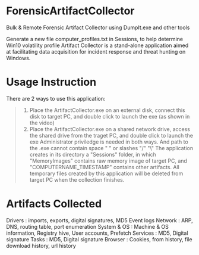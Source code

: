 # ForensicArtifactCollector
Bulk &amp; Remote Forensic Artifact Collector using DumpIt.exe and other tools

Generate a new file computer_profiles.txt in Sessions\, to help determine Win10 volatility profile
Artifact Collector is a stand-alone application aimed at facilitating data acquisition for incident response and threat hunting on Windows. 

# Usage Instruction
There are 2 ways to use this application: 
>	1. Place the ArtifactCollector.exe on an external disk, connect this disk to target PC, and double click to launch the exe (as shown in the video)
>	2. Place the ArtifactCollector.exe on a shared network drive, access the shared drive from the traget PC, and double click to launch the exe
Administrator priviledge is needed in both ways. And path to the .exe cannot contain space " " or slashes "/" "\\"
The application creates in its directory a "Sessions" folder, in which "MemoryImages" contains raw memory image of target PC, and "COMPUTERNAME_TIMESTAMP" contains other artifacts. 
All temporary files created by this application will be deleted from target PC when the collection finishes.

# Artifacts Collected 
Drivers : imports, exports, digital signatures, MD5
Event logs
Network : ARP, DNS, routing table, port enumeration
System & OS : Machine & OS information, Registry hive, User accounts, Prefetch
Services : MD5, Digital signature
Tasks : MD5, Digital signature
Browser : Cookies, from history, file download history, url history

